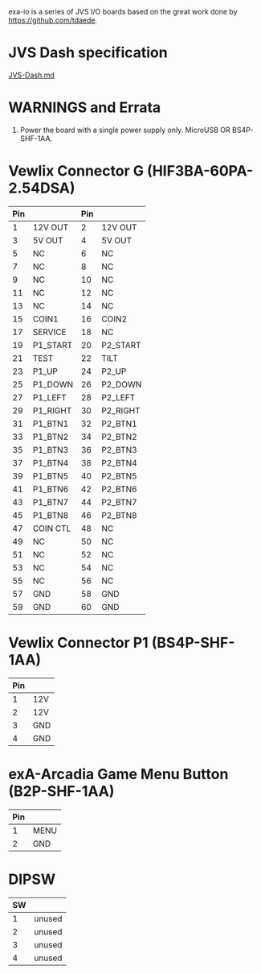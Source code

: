 exa-io is a series of JVS I/O boards based on the great work done by https://github.com/tdaede.

# JVS Dash specification
[JVS-Dash.md](/JVS-Dash.md)

# **WARNINGS** and Errata
1. Power the board with a single power supply only. MicroUSB OR BS4P-SHF-1AA.

# Vewlix Connector G (HIF3BA-60PA-2.54DSA)

| Pin |          | Pin |          |
|-----|----------|-----|----------|
| 1   | 12V OUT  | 2   | 12V OUT  |
| 3   | 5V  OUT  | 4   | 5V  OUT  |
| 5   | NC       | 6   | NC       |
| 7   | NC       | 8   | NC       |
| 9   | NC       | 10  | NC       |
| 11  | NC       | 12  | NC       |
| 13  | NC       | 14  | NC       |
| 15  | COIN1    | 16  | COIN2    |
| 17  | SERVICE  | 18  | NC       |
| 19  | P1_START | 20  | P2_START |
| 21  | TEST     | 22  | TILT     |
| 23  | P1_UP    | 24  | P2_UP    |
| 25  | P1_DOWN  | 26  | P2_DOWN  |
| 27  | P1_LEFT  | 28  | P2_LEFT  |
| 29  | P1_RIGHT | 30  | P2_RIGHT |
| 31  | P1_BTN1  | 32  | P2_BTN1  |
| 33  | P1_BTN2  | 34  | P2_BTN2  |
| 35  | P1_BTN3  | 36  | P2_BTN3  |
| 37  | P1_BTN4  | 38  | P2_BTN4  |
| 39  | P1_BTN5  | 40  | P2_BTN5  |
| 41  | P1_BTN6  | 42  | P2_BTN6  |
| 43  | P1_BTN7  | 44  | P2_BTN7  |
| 45  | P1_BTN8  | 46  | P2_BTN8  |
| 47  | COIN CTL | 48  | NC       |
| 49  | NC       | 50  | NC       |
| 51  | NC       | 52  | NC       |
| 53  | NC       | 54  | NC       |
| 55  | NC       | 56  | NC       |
| 57  | GND      | 58  | GND      |
| 59  | GND      | 60  | GND      |

# Vewlix Connector P1 (BS4P-SHF-1AA)

| Pin |     |
|-----|-----|
| 1   | 12V |
| 2   | 12V |
| 3   | GND |
| 4   | GND |

# exA-Arcadia Game Menu Button (B2P-SHF-1AA)

| Pin |      |
|-----|------|
| 1   | MENU |
| 2   | GND  |

# DIPSW

| SW |        |
|----|--------|
| 1  | unused |
| 2  | unused |
| 3  | unused |
| 4  | unused |
